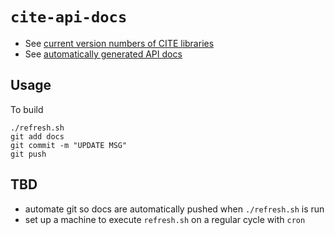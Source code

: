 # `cite-api-docs`

- See [current version numbers of CITE libraries](https://github.com/cite-architecture/current-library-versions)
- See [automatically generated API docs](https://cite-architecture.github.io/cite-api-docs)

## Usage

To build

    ./refresh.sh
    git add docs
    git commit -m "UPDATE MSG"
    git push


## TBD

- automate git so docs are automatically pushed when `./refresh.sh` is run
- set up a machine to execute `refresh.sh` on a regular cycle with `cron`
